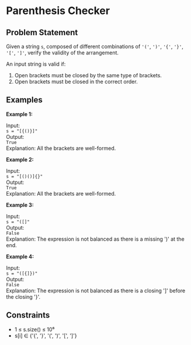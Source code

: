 # Parenthesis Checker

## Problem Statement

Given a string `s`, composed of different combinations of `'('`, `')'`, `'{'`, `'}'`, `'['`, `']'`, verify the validity of the arrangement.

An input string is valid if:
1. Open brackets must be closed by the same type of brackets.
2. Open brackets must be closed in the correct order.

## Examples

**Example 1:**

Input:  
`s = "[{()}]"`  
Output:  
`True`  
Explanation: All the brackets are well-formed.

**Example 2:**

Input:  
`s = "[()()]{}"`  
Output:  
`True`  
Explanation: All the brackets are well-formed.

**Example 3:**

Input:  
`s = "([]"`  
Output:  
`False`  
Explanation: The expression is not balanced as there is a missing ')' at the end.

**Example 4:**

Input:  
`s = "([{]})"`  
Output:  
`False`  
Explanation: The expression is not balanced as there is a closing ']' before the closing '}'.

## Constraints

- 1 ≤ s.size() ≤ 10⁶
- s[i] ∈ {'{', '}', '(', ')', '[', ']'}
